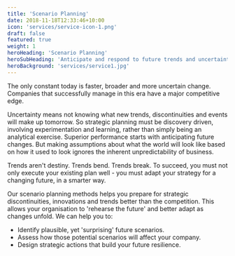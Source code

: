 ```yaml
---
title: 'Scenario Planning'
date: 2018-11-18T12:33:46+10:00
icon: 'services/service-icon-1.png'
draft: false
featured: true
weight: 1
heroHeading: 'Scenario Planning'
heroSubHeading: 'Anticipate and respond to future trends and uncertainties with our scenario planning'
heroBackground: 'services/service1.jpg'
---
```


The only constant today is faster, broader and more uncertain change. Companies that successfully manage in this era have a major competitive edge.

Uncertainty means not knowing what new trends, discontinuities and events will make up tomorrow. So strategic planning must be discovery driven, involving experimentation and learning, rather than simply being an analytical exercise.
Superior performance starts with anticipating future changes. But making assumptions about what the world will look like based on how it used to look ignores the inherent unpredictability of business. 

Trends aren't destiny. Trends bend. Trends break. To succeed, you must not only execute your existing plan well - you must adapt your strategy for a changing future, in a smarter way.

Our scenario planning methods helps you prepare for strategic discontinuities, innovations and trends better than the competition. This allows your organisation to 'rehearse the future' and better adapt as changes unfold.
We can help you to:

- Identify plausible, yet 'surprising' future scenarios.
- Assess how those potential scenarios will affect your company. 
- Design strategic actions that build your future resilience.
